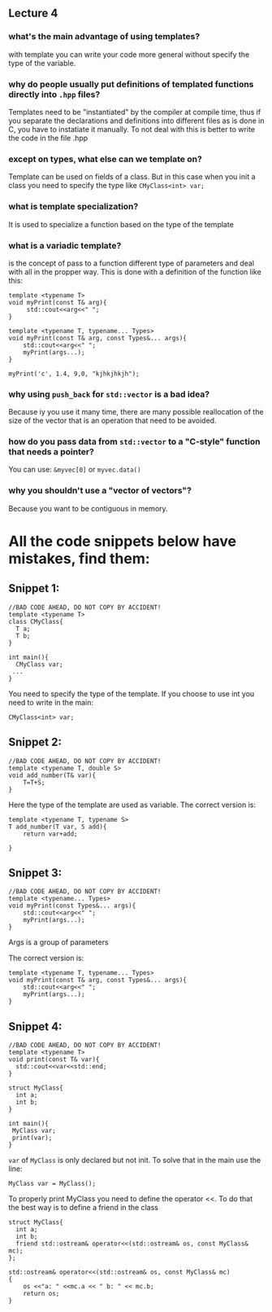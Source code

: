 ## Lecture 4    
### what's the main advantage of using templates?
with template you can write your code more general without specify the type of the variable.

### why do people usually put definitions of templated functions directly into `.hpp` files?
Templates need to be "instantiated" by the compiler at compile time, thus if you separate the declarations and definitions into different files as is done in C, you have to instatiate it manually. To not deal with this is better to write the code in the file .hpp
        
### except on types, what else can we template on?
Template can be used on fields of a class. But in this case when you init a class you need to specify the type like `CMyClass<int> var;`
        
### what is template specialization?
It is used to specialize a function based on the type of the template
        
### what is a variadic template?
is the concept of pass to a function different type of parameters and deal with all in the propper way. This is done with a definition of the function like this:
``` 
template <typename T>
void myPrint(const T& arg){
     std::cout<<arg<<" ";
}
        
template <typename T, typename... Types>
void myPrint(const T& arg, const Types&... args){
    std::cout<<arg<<" ";
    myPrint(args...);
}
        
myPrint('c', 1.4, 9,0, "kjhkjhkjh");
 ```
        
### why using `push_back` for `std::vector` is a bad idea?
Because iy you use it many time, there are many possible reallocation of the size of the vector that is an operation that need to be avoided.
        
### how do you pass data from `std::vector` to a "C-style" function that needs a pointer?
You can use: `&myvec[0]` or `myvec.data()`
        
### why you shouldn't use a "vector of vectors"?
Because you want to be contiguous in memory.


# All the code snippets below have mistakes, find them:


## Snippet 1:
```
//BAD CODE AHEAD, DO NOT COPY BY ACCIDENT!
template <typename T>
class CMyClass{
  T a;
  T b;
}

int main(){
  CMyClass var;
 ...
}
```
You need to specify the type of the template. If you choose to use int you need to write in the main:
```
CMyClass<int> var;
```

## Snippet 2:
```
//BAD CODE AHEAD, DO NOT COPY BY ACCIDENT!
template <typename T, double S>
void add_number(T& var){
    T=T+S;
}
```

Here the type of the template are used as variable.
The correct version is:
```
template <typename T, typename S>
T add_number(T var, S add){
    return var+add;

}
```

## Snippet 3:
```
//BAD CODE AHEAD, DO NOT COPY BY ACCIDENT!
template <typename... Types>
void myPrint(const Types&... args){
    std::cout<<arg<<" ";
    myPrint(args...);
}
```
Args is a group of parameters

The correct version is:
```
template <typename T, typename... Types>
void myPrint(const T& arg, const Types&... args){
    std::cout<<arg<<" ";
    myPrint(args...);
}

```

## Snippet 4:

```
//BAD CODE AHEAD, DO NOT COPY BY ACCIDENT!
template <typename T>
void print(const T& var){
  std::cout<<var<<std::end;
}

struct MyClass{
  int a;
  int b;
}

int main(){
 MyClass var;
 print(var);
}

```

`var` of `MyClass` is only declared but not init. To solve that in the main use the line:
```
MyClass var = MyClass();
```
To properly print MyClass you need to define the operator <<. To do that the best way is to define a friend in the class

```
struct MyClass{
  int a;
  int b;
  friend std::ostream& operator<<(std::ostream& os, const MyClass& mc);
};

std::ostream& operator<<(std::ostream& os, const MyClass& mc)
{
    os <<"a: " <<mc.a << " b: " << mc.b;
    return os;
}
```

